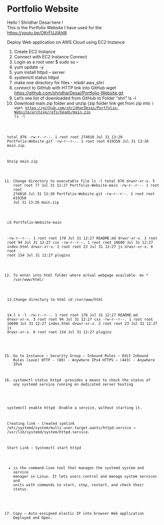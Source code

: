 # Portfolio Website

Hello ! Shridhar Desai here !   
This is the Portfolio Website I have used for the https://youtu.be/OKrFUJIAhl8



Deploy Web application on AWS Cloud using EC2 Instance
1.	Create EC2 Instance 
2.	Connect with EC2 Instance Connect
3.	Login as a root user
$ sudo su –
4.	yum update -y
5.	yum install httpd – server 
6.	systemctl status httpd
7.	make one directory for files -
mkdir aws_shri
8.	connect to GitHub with HTTP link into GitHub
wget https://github.com/shridharDesai/Portfolio-Website.git
9.	Let’s see list of downloaded from GitHub to Folder “shri”
ls -l
10.	Download main.zip folder and unzip (zip folder link get from zip into <code>)
wget  https://github.com/shridharDesai/Portfolio-Website/archive/refs/heads/main.zip
ls -l

total 876
-rw-r--r--. 1 root root 274010 Jul 31 13:20 Portfolio-Website.git
-rw-r--r--. 1 root root 619358 Jul 31 13:26 main.zip

Unzip main.zip

11.	Change directory to executable file
ls -l
total 876
drwxr-xr-x. 5 root root     77 Jul 31 12:27 Portfolio-Website-main
-rw-r--r--. 1 root root 274010 Jul 31 13:20 Portfolio-Website.git
-rw-r--r--. 1 root root 619358 Jul 31 13:26 main.zip

cd Portfolio-Website-main

-rw-r--r--. 1 root root   178 Jul 31 12:27 README.md
drwxr-xr-x. 3 root root    94 Jul 31 12:27 css
-rw-r--r--. 1 root root 10600 Jul 31 12:27 index.html
drwxr-xr-x. 2 root root    23 Jul 31 12:27 js
drwxr-xr-x. 6 root root   154 Jul 31 12:27 plugins

12.	To enter into html folder where actual webpage available-
mv * /var/www/html/

13.Change directory to html
cd  /var/www/html



14.l s -l
-rw-r--r--. 1 root root   178 Jul 31 12:27 README.md
drwxr-xr-x. 3 root root    94 Jul 31 12:27 css
-rw-r--r--. 1 root root 10600 Jul 31 12:27 index.html
drwxr-xr-x. 2 root root    23 Jul 31 12:27 js
drwxr-xr-x. 6 root root   154 Jul 31 12:27 plugins

15.	Go to Instance – Security Group – Inbound Rules – Edit Inbound Rules (save)
HTTP -  (80) - Anywhere IPv4
HTTPS – (443) - Anywhere IPv4

16.	systemctl status httpd 
-provides a means to check the status of any systemd service running on dedicated server hosting

systemctl enable httpd
-Enable a service, without starting it.

Creating link -
Created symlink /etc/systemd/system/multi-user.target.wants/httpd.service → /usr/lib/systemd/system/httpd.service.

Start Link –
Systemctl start httpd
-  is the command-line tool that manages the systemd system and service manager in Linux. It lets users control and manage system services and units with commands to start, stop, restart, and check their status.

17.	Copy – Auto-assigned elastic IP into browser
Web application Deployed and Open.
             


